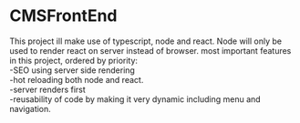 # CMSFrontEnd
This project ill make use of typescript, node and react. Node will only be used to render react on server instead of browser.
most important features in this project, ordered by priority: <br/>
-SEO using server side rendering <br/>
-hot reloading both node and react. <br/>
-server renders first <br/>
-reusability of code by making it very dynamic including menu and navigation.<br/>
